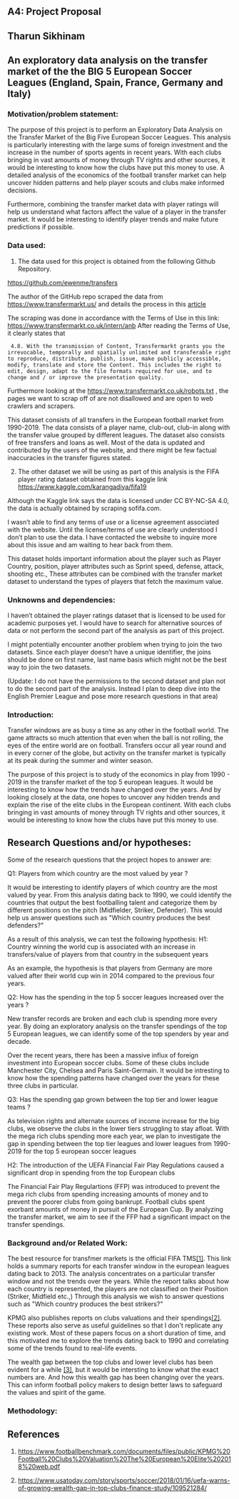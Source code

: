 ## A4: Project Proposal
## Tharun Sikhinam

## An exploratory data analysis on the transfer market of the the BIG 5 European Soccer Leagues (England, Spain, France, Germany and Italy) 
 
### Motivation/problem statement: 

The purpose of this project is to perform an Exploratory Data Analysis on the Transfer Market of the Big Five European Soccer Leagues. This analysis is particularly interesting with the large sums of foreign investment and the increase in the number of sports agents in recent years. With each clubs bringing in vast amounts of money through TV rights and other sources, it would be interesting to know how the clubs have put this money to use. A detailed analysis of the economics of the football transfer market can help uncover hidden patterns and help player scouts and clubs make informed decisions. 

Furthermore, combining the transfer market data with player ratings will help us understand what factors affect the value of a player in the transfer market. It would be interesting to identify player trends and make future predictions if possible.
 
### Data used: 

1) The data used for this project is obtained from the following Github Repository. 

https://github.com/ewenme/transfers

The author of the GitHub repo scraped the data from https://www.transfermarkt.us/ and details the process in this [article](https://ewen.io/2018/08/27/building-open-football-player-transfer-data/)

The scraping was done in accordance with the Terms of Use in this link: https://www.transfermarkt.co.uk/intern/anb 
After reading the Terms of Use, it clearly states that

```  4.8. With the transmission of Content, Transfermarkt grants you the irrevocable, temporally and spatially unlimited and transferable right to reproduce, distribute, publish, issue, make publicly accessible, modify, translate and store the Content. This includes the right to edit, design, adapt to the file formats required for use, and to change and / or improve the presentation quality. ```

Furthermore looking at the https://www.transfermarkt.co.uk/robots.txt , the pages we want to scrap off of are not disallowed and are open to web crawlers and scrapers. 

This dataset consists of all transfers in the European football market from 1990-2019. The data consists of a player name, club-out, club-in along with the transfer value grouped by different leagues. The dataset also consists of free transfers and loans as well. Most of the data is updated and contributed by the users of the website, and there might be few factual inaccuracies in the transfer figures stated.

2) The other dataset we will be using as part of this analysis is the FIFA player rating dataset obtained from this kaggle link https://www.kaggle.com/karangadiya/fifa19

Although the Kaggle link says the data is licensed under CC BY-NC-SA 4.0, the data is actually obtained by scraping sofifa.com. 

I wasn’t able to find any terms of use or a license agreement associated with the website. Until the license/terms of use are clearly understood I don’t plan to use the data. I have contacted the website to inquire more about this issue and am waiting to hear back from them.

This dataset holds important information about the player such as Player Country, position, player attributes such as Sprint speed, defense, attack, shooting etc., These attributes can be combined with the transfer market dataset to understand the types of players that fetch the maximum value. 

### Unknowns and dependencies:

I haven’t obtained the player ratings dataset that is licensed to be used for academic purposes yet. I would have to search for alternative sources of data or not perform the second part of the analysis as part of this project. 

I might potentially encounter another problem when trying to join the two datasets. Since each player doesn’t have a unique identifier, the joins should be done on first name, last name basis which might not be the best way to join the two datasets. 

(Update: I do not have the permissions to the second dataset and plan not to do the second part of the analysis. Instead I plan to deep dive into the English Premier League and pose more research questions in that area)



### Introduction: 

Transfer windows are as busy a time as any other in the football world. The game attracts so much attention that even when the ball is not rolling, the eyes of the entire world are on football. Transfers occur all year round and in every corner of the globe, but activity on the transfer market is typically at its peak during the summer and winter season. 

The purpose of this project is to study of the economics in play from 1990 - 2019 in the transfer market of the top 5 european leagues. It would be interesting to know how the trends have changed over the years. And by looking closely at the data, one hopes to uncover any hidden trends and explain the rise of the elite clubs in the European continent. With each clubs bringing in vast amounts of money through TV rights and other sources, it would be interesting to know how the clubs have put this money to use. 

## Research Questions and/or hypotheses:

Some of the research questions that the project hopes to answer are:

Q1: Players from which country are the most valued by year ? 

It would be interesting to identify players of which country are the most valued by year. From this analysis dating back to 1990, we could identify the countries that output the best footballing talent and categorize them by different positions on the pitch (Midfielder, Striker, Defender). This would help us answer questions such as "Which country produces the best defenders?"

As a result of this analysis, we can test the following hypothesis:
H1: Country winning the world cup is associated with an increase in transfers/value of players from that country in the subsequent years

As an example, the hypothesis is that players from Germany are more valued after their world cup win in 2014 compared to the previous four years.

Q2: How has the spending in the top 5 soccer leagues increased over the years ? 

New transfer records are broken and each club is spending more every year. By doing an exploratory analysis on the transfer spendings of the top 5 European leagues, we can identify some of the top spenders by year and decade. 

Over the recent years, there has been a massive influx of foreign investment into European soccer clubs. Some of these clubs include Manchester City, Chelsea and Paris Saint-Germain. It would be intresting to know how the spending patterns have changed over the years for these three clubs in particular.

Q3: Has the spending gap grown between the top tier and lower league teams ?

As television rights and alternate sources of income increase for the big clubs, we observe the clubs in the lower tiers struggling to stay afloat. With the mega rich clubs spending more each year, we plan to investigate the gap in spending between the top tier leagues and lower leagues from 1990-2019 for the top 5 european soccer leagues

H2: The introduction of the UEFA Financial Fair Play Regulations caused a significant drop in spending from the top European clubs

The Financial Fair Play Regulartions (FFP) was introduced to prevent the mega rich clubs from spending increasing amounts of money and to prevent the poorer clubs from going bankrupt. Football clubs spent exorbant amounts of money in pursuit of the European Cup. By analyzing the transfer market, we aim to see if the FFP had a significant impact on the transfer spendings.

### Background and/or Related Work: 

The best resource for transfmer markets is the official FIFA TMS[[1]](https://www.fifatms.com/data-reports/reports/). This link holds a summary reports for each transfer window in the european leagues dating back to 2013. The analysis concentrates on a particular transfer window and not the trends over the years. While the report talks about how each country is represented, the players are not classified on their Position (Striker, Midfield etc.,) Through this analysis we wish to answer questions such as "Which country produces the best strikers?"

KPMG also publishes reports on clubs valuations and their spendings[[2]](https://www.footballbenchmark.com/documents/files/public/KPMG%20Football%20Clubs%20Valuation%20The%20European%20Elite%202018%20web.pdf). These reports also serve as useful guidelines so that I don't replicate any existing work. Most of these papers focus on a short duration of time, and this motivated me to explore the trends dating back to 1990 and correlating some of the trends found to real-life events. 

The wealth gap between the top clubs and lower level clubs has been evident for a while [[3]](https://www.usatoday.com/story/sports/soccer/2018/01/16/uefa-warns-of-growing-wealth-gap-in-top-clubs-finance-study/109521284/), but it would be intersting to know what the exact numbers are. And how this wealth gap has been changing over the years. This can inform football policy makers to design better laws to safeguard the values and spirit of the game. 

### Methodology:











## References

1) https://www.footballbenchmark.com/documents/files/public/KPMG%20Football%20Clubs%20Valuation%20The%20European%20Elite%202018%20web.pdf

2) https://www.usatoday.com/story/sports/soccer/2018/01/16/uefa-warns-of-growing-wealth-gap-in-top-clubs-finance-study/109521284/


